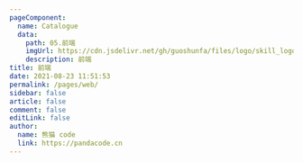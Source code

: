 ```yaml
---
pageComponent: 
  name: Catalogue
  data: 
    path: 05.前端
    imgUrl: https://cdn.jsdelivr.net/gh/guoshunfa/files/logo/skill_logo/202109101827479.png
    description: 前端
title: 前端
date: 2021-08-23 11:51:53
permalink: /pages/web/
sidebar: false
article: false
comment: false
editLink: false
author: 
  name: 熊猫 code
  link: https://pandacode.cn
---
```


